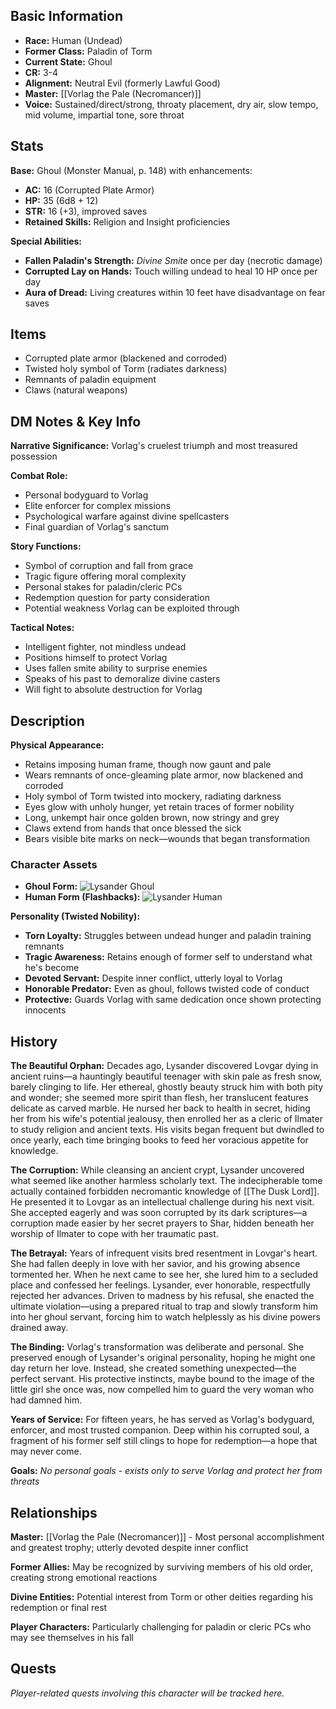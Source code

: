
## Basic Information
- **Race:** Human (Undead)
- **Former Class:** Paladin of Torm
- **Current State:** Ghoul
- **CR:** 3-4
- **Alignment:** Neutral Evil (formerly Lawful Good)
- **Master:** [[Vorlag the Pale (Necromancer)]]
- **Voice:** Sustained/direct/strong, throaty placement, dry air, slow tempo, mid volume, impartial tone, sore throat


## Stats
**Base:** Ghoul (Monster Manual, p. 148) with enhancements:
- **AC:** 16 (Corrupted Plate Armor)
- **HP:** 35 (6d8 + 12)
- **STR:** 16 (+3), improved saves
- **Retained Skills:** Religion and Insight proficiencies

**Special Abilities:**
- **Fallen Paladin's Strength:** *Divine Smite* once per day (necrotic damage)
- **Corrupted Lay on Hands:** Touch willing undead to heal 10 HP once per day
- **Aura of Dread:** Living creatures within 10 feet have disadvantage on fear saves

## Items
- Corrupted plate armor (blackened and corroded)
- Twisted holy symbol of Torm (radiates darkness)
- Remnants of paladin equipment
- Claws (natural weapons)

## DM Notes & Key Info
**Narrative Significance:** Vorlag's cruelest triumph and most treasured possession

**Combat Role:**
- Personal bodyguard to Vorlag
- Elite enforcer for complex missions
- Psychological warfare against divine spellcasters
- Final guardian of Vorlag's sanctum

**Story Functions:**
- Symbol of corruption and fall from grace
- Tragic figure offering moral complexity
- Personal stakes for paladin/cleric PCs
- Redemption question for party consideration
- Potential weakness Vorlag can be exploited through

**Tactical Notes:**
- Intelligent fighter, not mindless undead
- Positions himself to protect Vorlag
- Uses fallen smite ability to surprise enemies
- Speaks of his past to demoralize divine casters
- Will fight to absolute destruction for Vorlag

## Description
**Physical Appearance:**
- Retains imposing human frame, though now gaunt and pale
- Wears remnants of once-gleaming plate armor, now blackened and corroded
- Holy symbol of Torm twisted into mockery, radiating darkness
- Eyes glow with unholy hunger, yet retain traces of former nobility
- Long, unkempt hair once golden brown, now stringy and grey
- Claws extend from hands that once blessed the sick
- Bears visible bite marks on neck—wounds that began transformation

### Character Assets
- **Ghoul Form:** ![Lysander Ghoul](../Assets/Lysander%20Ghoul.png)
- **Human Form (Flashbacks):** ![Lysander Human](../Assets/Lysander%20Human.png)

**Personality (Twisted Nobility):**
- **Torn Loyalty:** Struggles between undead hunger and paladin training remnants
- **Tragic Awareness:** Retains enough of former self to understand what he's become
- **Devoted Servant:** Despite inner conflict, utterly loyal to Vorlag
- **Honorable Predator:** Even as ghoul, follows twisted code of conduct
- **Protective:** Guards Vorlag with same dedication once shown protecting innocents

## History
**The Beautiful Orphan:** Decades ago, Lysander discovered Lovgar dying in ancient ruins—a hauntingly beautiful teenager with skin pale as fresh snow, barely clinging to life. Her ethereal, ghostly beauty struck him with both pity and wonder; she seemed more spirit than flesh, her translucent features delicate as carved marble. He nursed her back to health in secret, hiding her from his wife's potential jealousy, then enrolled her as a cleric of Ilmater to study religion and ancient texts. His visits began frequent but dwindled to once yearly, each time bringing books to feed her voracious appetite for knowledge.

**The Corruption:** While cleansing an ancient crypt, Lysander uncovered what seemed like another harmless scholarly text. The indecipherable tome actually contained forbidden necromantic knowledge of [[The Dusk Lord]]. He presented it to Lovgar as an intellectual challenge during his next visit. She accepted eagerly and was soon corrupted by its dark scriptures—a corruption made easier by her secret prayers to Shar, hidden beneath her worship of Ilmater to cope with her traumatic past.

**The Betrayal:** Years of infrequent visits bred resentment in Lovgar's heart. She had fallen deeply in love with her savior, and his growing absence tormented her. When he next came to see her, she lured him to a secluded place and confessed her feelings. Lysander, ever honorable, respectfully rejected her advances. Driven to madness by his refusal, she enacted the ultimate violation—using a prepared ritual to trap and slowly transform him into her ghoul servant, forcing him to watch helplessly as his divine powers drained away.

**The Binding:** Vorlag's transformation was deliberate and personal. She preserved enough of Lysander's original personality, hoping he might one day return her love. Instead, she created something unexpected—the perfect servant. His protective instincts, maybe bound to the image of the little girl she once was, now compelled him to guard the very woman who had damned him.

**Years of Service:** For fifteen years, he has served as Vorlag's bodyguard, enforcer, and most trusted companion. Deep within his corrupted soul, a fragment of his former self still clings to hope for redemption—a hope that may never come.

**Goals:** *No personal goals - exists only to serve Vorlag and protect her from threats*

## Relationships
**Master:** [[Vorlag the Pale (Necromancer)]] - Most personal accomplishment and greatest trophy; utterly devoted despite inner conflict

**Former Allies:** May be recognized by surviving members of his old order, creating strong emotional reactions

**Divine Entities:** Potential interest from Torm or other deities regarding his redemption or final rest

**Player Characters:** Particularly challenging for paladin or cleric PCs who may see themselves in his fall

## Quests
*Player-related quests involving this character will be tracked here.*